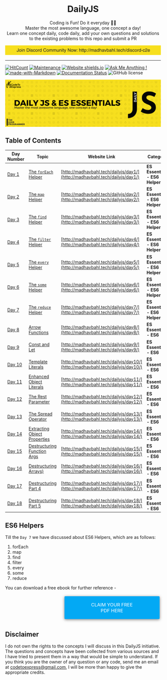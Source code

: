 <h1 align="center">
  DailyJS
</h1>

<p align="center">
  Coding is Fun! Do it everyday 💯💯
  <br />
  Master the most awesome language, one concept a day!
  <br />
  Learn one concept daily, code daily, add your own questions and solutions to the existing problems to this repo and submit a PR
</p>

<a style="margin: 0" href="http://madhavbahl.tech/discord-c2e"><img src="./discord.png" alt="Telegram: http://madhavbahl.tech/discord-c2e"></a>

***

[![HitCount](http://hits.dwyl.io/MadhavBahlMD/DailyJS.svg)](http://hits.dwyl.io/MadhavBahlMD/DailyJS) [![Maintenance](https://img.shields.io/badge/Maintained%3F-yes-green.svg)](https://GitHub.com/MadhavBahlMD/DailyJS/) [![Website shields.io](https://img.shields.io/website-up-down-green-red/http/shields.io.svg)](http://madhavbahl.tech/dailyjs) [![Ask Me Anything !](https://img.shields.io/badge/Ask%20me-anything-1abc9c.svg)](http://madhavbahl.tech/contact/) [![made-with-Markdown](https://img.shields.io/badge/Made%20with-Markdown-1f425f.svg)](http://commonmark.org) [![Documentation Status](https://readthedocs.org/projects/ansicolortags/badge/?version=latest)](http://ansicolortags.readthedocs.io/?badge=latest) ![GitHub license](https://img.shields.io/github/license/MadhavBahlMD/dailyjs.svg)

![DailyJS](./cover.png)

## Table of Contents

| Day Number   | Topic                | Website Link  | Category |
| ----- |----------------------| -----| ------- |
| [Day 1](./day1)     | [The `forEach` Helper](./day1) | [http://madhavbahl.tech/dailyjs/day1/](http://madhavbahl.tech/dailyjs/day1/) | **ES Essentials - ES6 Helper** |
| [Day 2](./day2)     | [The `map` Helper](./day2)     | [http://madhavbahl.tech/dailyjs/day2/](http://madhavbahl.tech/dailyjs/day2/) | **ES Essentials - ES6 Helper** |
| [Day 3](./day3)     | [The `find` Helper](./day3)    | [http://madhavbahl.tech/dailyjs/day3/](http://madhavbahl.tech/dailyjs/day3/) | **ES Essentials - ES6 Helper** |
| [Day 4](./day4)     | [The `filter` Helper](./day4)    | [http://madhavbahl.tech/dailyjs/day4/](http://madhavbahl.tech/dailyjs/day4/) | **ES Essentials - ES6 Helper** |
| [Day 5](./day5)     | [The `every` Helper](./day5)    | [http://madhavbahl.tech/dailyjs/day5/](http://madhavbahl.tech/dailyjs/day5/) | **ES Essentials - ES6 Helper** |
| [Day 6](./day6)     | [The `some` Helper](./day6)    | [http://madhavbahl.tech/dailyjs/day6/](http://madhavbahl.tech/dailyjs/day6/) | **ES Essentials - ES6 Helper** |
| [Day 7](./day7)     | [The `reduce` Helper](./day7)    | [http://madhavbahl.tech/dailyjs/day7/](http://madhavbahl.tech/dailyjs/day7/) | **ES Essentials - ES6 Helper** |
| [Day 8](./day8)     | [Arrow Functions](./day8)    | [http://madhavbahl.tech/dailyjs/day8/](http://madhavbahl.tech/dailyjs/day8/) | **ES Essentials - ES6** |
| [Day 9](./day9)     | [Const and Let](./day9)    | [http://madhavbahl.tech/dailyjs/day9/](http://madhavbahl.tech/dailyjs/day9/) | **ES Essentials - ES6** |
| [Day 10](./day10)     | [Template Literals](./day10)    | [http://madhavbahl.tech/dailyjs/day10/](http://madhavbahl.tech/dailyjs/day10/) | **ES Essentials - ES6** |
| [Day 11](./day11)     | [Enhanced Object Literals](./day11)    | [http://madhavbahl.tech/dailyjs/day11/](http://madhavbahl.tech/dailyjs/day11/) | **ES Essentials - ES6** |
| [Day 12](./day12)     | [The Rest Parameter](./day12)    | [http://madhavbahl.tech/dailyjs/day12/](http://madhavbahl.tech/dailyjs/day12/) | **ES Essentials - ES6** |
| [Day 13](./day13)     | [The Spread Operator](./day13)    | [http://madhavbahl.tech/dailyjs/day13/](http://madhavbahl.tech/dailyjs/day13/) | **ES Essentials - ES6** |
| [Day 14](./day14)     | [Extracting Object Properties](./day14)    | [http://madhavbahl.tech/dailyjs/day14/](http://madhavbahl.tech/dailyjs/day14/) | **ES Essentials - ES6** |
| [Day 15](./day15)     | [Destructuring Function Args](./day15)    | [http://madhavbahl.tech/dailyjs/day15/](http://madhavbahl.tech/dailyjs/day15/) | **ES Essentials - ES6** |
| [Day 16](./day16)     | [Destructuring Arrays)](./day16)    | [http://madhavbahl.tech/dailyjs/day16/](http://madhavbahl.tech/dailyjs/day16/) | **ES Essentials - ES6** |
| [Day 17](./day17)     | [Destructuring Part 4](./day17)    | [http://madhavbahl.tech/dailyjs/day17/](http://madhavbahl.tech/dailyjs/day17/) | **ES Essentials - ES6** |
| [Day 18](./day18)     | [Destructuring Part 5](./day18)    | [http://madhavbahl.tech/dailyjs/day18/](http://madhavbahl.tech/dailyjs/day18/) | **ES Essentials - ES6** |

## ES6 Helpers

Till the `Day 7` we have discussed about ES6 Helpers, which are as follows:

1. forEach
2. map
3. find
4. filter
5. every
6. some
7. reduce

You can download a free ebook for further reference - 

<a href="./es6helpers/ebook.pdf" style="display: inline-block; margin: 0.3em; padding: 1.2em 5em; overflow: hidden; position: relative; text-decoration: none; text-transform: uppercase; border-radius: 3px;  -webkit-transition: 0.3s; -moz-transition: 0.3s; -ms-transition: 0.3s; -o-transition: 0.3s;  transition: 0.3s; box-shadow: 0 2px 10px rgba(0,0,0,0.5); border: none;  font-size: 15px; text-align: center;   background-color: #03A9F4; color: white; margin-left: 38%;" download class="btn-rounded-white">Claim Your Free PDF Here</a>

## Disclaimer

I do not own the rights to the concepts I will discuss in this DailyJS initiative. The questions and concepts have been collected from various sources and I have tried to present them in a way that would be simple to understand. If you think you are the owner of any question or any code, send me an email at codetoexpress@gmail.com, I will be more than happy to give the appropriate credits.